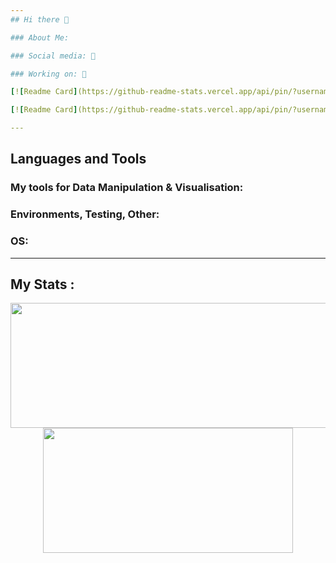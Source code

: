 ```yaml
---
## Hi there 👋

### About Me:    

### Social media: 📡  

### Working on: 🚀

[![Readme Card](https://github-readme-stats.vercel.app/api/pin/?username=ArtemissFR&repo=ODIN_Project)](https://github.com/ArtemissFR/ODIN_Project)

[![Readme Card](https://github-readme-stats.vercel.app/api/pin/?username=ArtemissFR&repo=DEIMOS_Project)](https://github.com/ArtemissFR/DEIMOS_Project)

---
```

## Languages and Tools 


### My tools for Data Manipulation & Visualisation:
### Environments, Testing, Other:
### OS:

---
## My Stats :
<p align="center">
  <img width="600" height="200" src="https://github-readme-stats.vercel.app/api?username=ArtemissFR&show_icons=true&theme=vision-friendly-dark">
  <img width="400" height="200" src="https://github-readme-stats.vercel.app/api/top-langs/?username=ArtemissFR&size_weight=0.0005&count_weight=0.3&layout=compact&theme=vision-friendly-dark">
</p>
 

<div id="header" align="center">
  <img src="https://komarev.com/ghpvc/?username=ArtemissFR&style=for-the-badge&color=orange" alt=""/>
</div>
